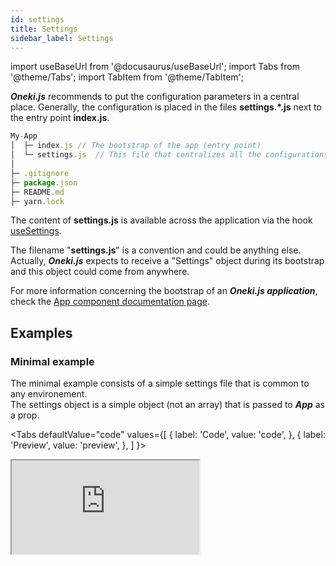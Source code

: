 ```yaml
---
id: settings
title: Settings
sidebar_label: Settings
---
```

import useBaseUrl from '@docusaurus/useBaseUrl';
import Tabs from '@theme/Tabs';
import TabItem from '@theme/TabItem';

***Oneki.js*** recommends to put the configuration parameters in a central place. Generally, the configuration is placed in the files **settings.*.js** next to the entry point **index.js**.

```javascript
My-App
│  ├─ index.js // The bootstrap of the app (entry point)
│  └─ settings.js  // This file that centralizes all the configurations
│
├─ .gitignore
├─ package.json
├─ README.md
├─ yarn.lock
```
The content of **settings.js** is available across the application via the hook [useSettings](../hooks/use-settings).

The filename "**settings.js**" is a convention and could be anything else. Actually, ***Oneki.js*** expects to receive a "Settings" object during its bootstrap and this object could come from anywhere.

For more information concerning the bootstrap of an ***Oneki.js application***, check the [App component documentation page](../components/app).

## Examples
### Minimal example
The minimal example consists of a simple settings file that is common to any environement.<br/>
The settings object is a simple object (not an array) that is passed to ***App*** as a prop.

<Tabs
  defaultValue="code"
  values={[
    { label: 'Code', value: 'code', },
    { label: 'Preview', value: 'preview', },
  ]
}>
<TabItem value="code">
  <iframe
    src="https://codesandbox.io/embed/onekijs-settings-minimal-rq4c5?fontsize=14&hidenavigation=1&module=%2Fsrc%2Fsettings.js&theme=dark&view=editor"
    style={{width:'100%', height:'600px', border:0, bordeRadius: '4px', overflow:'hidden'}}
    title="onekijs-basic-app"
    allow="geolocation; microphone; camera; midi; vr; accelerometer; gyroscope; payment; ambient-light-sensor; encrypted-media; usb"
    sandbox="allow-modals allow-forms allow-popups allow-scripts allow-same-origin" />
</TabItem>
<TabItem value="preview">
  <iframe
    src="https://codesandbox.io/embed/onekijs-settings-minimal-rq4c5?fontsize=14&hidenavigation=1&module=%2Fsrc%2Fsettings.js&theme=dark&view=preview"
    style={{width:'100%', height:'600px', border:0, bordeRadius: '4px', overflow:'hidden'}}
    title="onekijs-basic-app"
    allow="geolocation; microphone; camera; midi; vr; accelerometer; gyroscope; payment; ambient-light-sensor; encrypted-media; usb"
    sandbox="allow-modals allow-forms allow-popups allow-scripts allow-same-origin" />
</TabItem>
</Tabs>

### Multi environments example
This example shows how to manage settings in a multi environment setup.
<Tabs
  defaultValue="code"
  values={[
    { label: 'Code', value: 'code', },
    { label: 'Preview', value: 'preview', },
  ]
}>
<TabItem value="code">
  <iframe
    src="https://codesandbox.io/embed/onekijs-settings-5sc1k?fontsize=14&hidenavigation=1&module=%2Fsrc%2Fsettings.js&theme=dark&view=editor"
    style={{width:'100%', height:'1150px', border:0, bordeRadius: '4px', overflow:'hidden'}}
    title="onekijs-basic-app"
    allow="geolocation; microphone; camera; midi; vr; accelerometer; gyroscope; payment; ambient-light-sensor; encrypted-media; usb"
    sandbox="allow-modals allow-forms allow-popups allow-scripts allow-same-origin" />
</TabItem>
<TabItem value="preview">
  <iframe
    src="https://codesandbox.io/embed/onekijs-settings-5sc1k?fontsize=14&hidenavigation=1&module=%2Fsrc%2Fsettings.js&theme=dark&view=preview"
    style={{width:'100%', height:'1150px', border:0, bordeRadius: '4px', overflow:'hidden'}}
    title="onekijs-basic-app"
    allow="geolocation; microphone; camera; midi; vr; accelerometer; gyroscope; payment; ambient-light-sensor; encrypted-media; usb"
    sandbox="allow-modals allow-forms allow-popups allow-scripts allow-same-origin" />
</TabItem>
</Tabs>